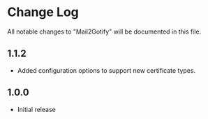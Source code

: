 # Change Log

All notable changes to "Mail2Gotify" will be documented in this file.

## 1.1.2

- Added configuration options to support new certificate types.

## 1.0.0

- Initial release